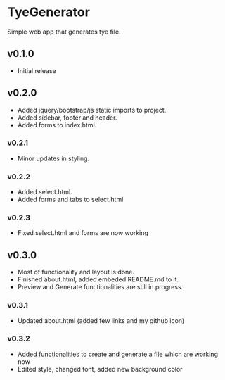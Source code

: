 # TyeGenerator
 Simple web app that generates tye file.  
 
## v0.1.0
   * Initial release  

## v0.2.0
   * Added jquery/bootstrap/js static imports to project.  
   * Added sidebar, footer and header.  
   * Added forms to index.html.  
    
### v0.2.1
   * Minor updates in styling.  
    
### v0.2.2
   * Added select.html.  
   * Added forms and tabs to select.html  
    
### v0.2.3
   * Fixed select.html and forms are now working  

## v0.3.0
   * Most of functionality and layout is done.  
   * Finished about.html, added embeded README.md to it.  
   * Preview and Generate functionalities are still in progress.  

### v0.3.1
   * Updated about.html (added few links and my github icon)

### v0.3.2
   * Added functionalities to create and generate a file which are working now
   * Edited style, changed font, added new background color
